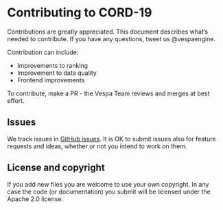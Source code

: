 <!-- Copyright Verizon Media. Licensed under the terms of the Apache 2.0 license. See LICENSE in the project root. -->
# Contributing to CORD-19
Contributions are greatly appreciated.
This document describes what’s needed to contribute.
If you have any questions, tweet us @vespaengine.

Contribution can include:
* Improvements to ranking
* Improvement to data quality
* Frontend improvements

To contribute, make a PR - the Vespa Team reviews and merges at best effort.

## Issues
We track issues in [GitHub issues](https://github.com/vespa-engine/cord-19/issues).
It is OK to submit issues also for feature requests and ideas,
whether or not you intend to work on them.

## License and copyright
If you add new files you are welcome to use your own copyright.
In any case the code (or documentation) you submit will be licensed
under the Apache 2.0 license.

